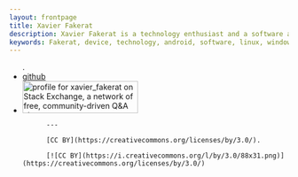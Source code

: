```yaml
---
layout: frontpage
title: Xavier Fakerat
description: Xavier Fakerat is a technology enthusiast and a software analyst. He is been mainly motivated by need to share technological information to the whole world by any means possible. Technology is the future of the our world hence the need for poeple to know how it works and use it for the good of the world and of future generations.
keywords: Fakerat, device, technology, android, software, linux, windows
---
```


<div class="navbar">
  <div class="navbar-inner">
      <ul class="nav">
          .<li><a href="https://github.com/fakerat">github</a></li>
          <li><a href="https://stackexchange.com/users/10230328/xavier-fakerat"><img src="https://stackexchange.com/users/flair/10230328.png" width="208" height="58" alt="profile for xavier_fakerat on Stack Exchange, a network of free, community-driven Q&amp;A sites" title="profile for xavier_fakerat on Stack Exchange, a network of free, community-driven Q&amp;A sites" /></a>





          ---

          [CC BY](https://creativecommons.org/licenses/by/3.0/).

          [![CC BY](https://i.creativecommons.org/l/by/3.0/88x31.png)](https://creativecommons.org/licenses/by/3.0/)
